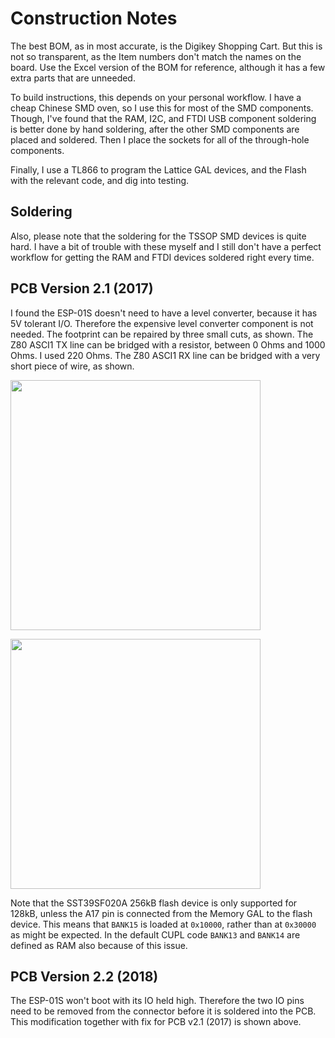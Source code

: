 # Construction Notes

The best BOM, as in most accurate, is the Digikey Shopping Cart. But this is not so transparent, as the Item numbers don't match the names on the board. Use the Excel version of the BOM for reference, although it has a few extra parts that are unneeded.

To build instructions, this depends on your personal workflow. I have a cheap Chinese SMD oven, so I use this for most of the SMD components. Though, I've found that the RAM, I2C, and FTDI USB component soldering is better done by hand soldering, after the other SMD components are placed and soldered. Then I place the sockets for all of the through-hole components.

Finally, I use a TL866 to program the Lattice GAL devices, and the Flash with the relevant code, and dig into testing.

## Soldering

Also, please note that the soldering for the TSSOP SMD devices is quite hard. I have a bit of trouble with these myself and I still don't have a perfect workflow for getting the RAM and FTDI devices soldered right every time.

## PCB Version 2.1 (2017)

I found the ESP-01S doesn't need to have a level converter, because it has 5V tolerant I/O. Therefore the expensive level converter component is not needed. The footprint can be repaired by three small cuts, as shown. The Z80 ASCI1 TX line can be bridged with a resistor, between 0 Ohms and 1000 Ohms. I used 220 Ohms. The Z80 ASCI1 RX line can be bridged with a very short piece of wire, as shown.

<a href="https://github.com/feilipu/yaz180/blob/master/docs/YAZ180v2.1errata.png" target="_blank"><img src="https://github.com/feilipu/yaz180/blob/master/docs/YAZ180v2.1errata.png" width="400"/></a>

<a href="https://github.com/feilipu/yaz180/blob/master/docs/IMG_1339.JPG" target="_blank"><img src="https://github.com/feilipu/yaz180/blob/master/docs/IMG_1339.JPG" width="400"/></a>

Note that the SST39SF020A 256kB flash device is only supported for 128kB, unless the A17 pin is connected from the Memory GAL to the flash device. This means that `BANK15` is loaded at `0x10000`, rather than at `0x30000` as might be expected. In the default CUPL code `BANK13` and `BANK14` are defined as RAM also because of this issue.

## PCB Version 2.2 (2018)

The ESP-01S won't boot with its IO held high. Therefore the two IO pins need to be removed from the connector before it is soldered into the PCB. This modification together with fix for PCB v2.1 (2017) is shown above.




